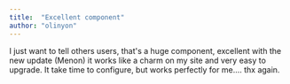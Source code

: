 ```yaml
---
title:  "Excellent component"
author: "olinyon"
---
```

I just want to tell others users, that's a huge component, excellent with the new update (Menon) it works like a charm on my site and very easy to upgrade. It take time to configure, but works perfectly for me.... thx again.